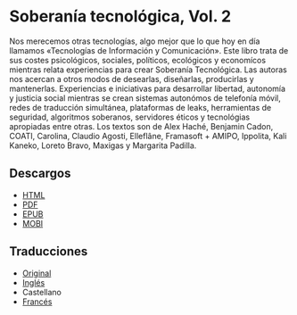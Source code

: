 # Soberanía tecnológica, Vol. 2

Nos merecemos otras tecnologías, algo mejor que lo que hoy en día llamamos «Tecnologías de Información y Comunicación».  Este libro trata de sus costes psicológicos, sociales, políticos, ecológicos y economícos mientras relata experiencias para crear Soberanía Tecnológica. Las autoras nos acercan a otros modos de desearlas, diseñarlas, producirlas y mantenerlas. Experiencias e iniciativas para desarrollar libertad, autonomía y justicia social mientras se crean sistemas autonómos de telefonía móvil, redes de traducción simultánea, plataformas de leaks, herramientas de seguridad, algoritmos soberanos, servidores éticos y tecnológias apropiadas entre otras. Los textos son de Alex Haché, Benjamin Cadon, COATI, Carolina, Claudio Agosti, Elleflâne, Framasoft + AMIPO, Ippolita, Kali Kaneko, Loreto Bravo, Maxigas y Margarita Padilla.

## Descargos

* [HTML](https://sobtec.gitbooks.io/sobtec2/content/es/)
* [PDF](https://sobtec.gitbooks.io/sobtec2/releases/web/sobtech2-ES-with-covers-web-150dpi-2018-01-13-v2.pdf)
* [EPUB](https://sobtec.gitbooks.io/sobtec2/releases/latest/sobtec2_es.epub)
* [MOBI](https://sobtec.gitbooks.io/sobtec2/releases/latest/sobtec2_es.mobi)

## Traducciones

* [Original](https://sobtec.gitbooks.io/sobtec2/content/or/)
* [Inglés](https://sobtec.gitbooks.io/sobtec2/content/en/)
* Castellano
* [Francés](https://sobtec.gitbooks.io/sobtec2/content/fr/)



